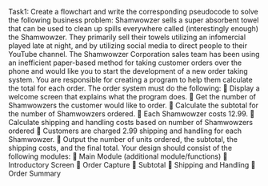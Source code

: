 Task1:
Create a flowchart and write the corresponding pseudocode to solve the following business
problem:
Shamwowzer sells a super absorbent towel that can be used to clean up spills everywhere called
(interestingly enough) the Shamwowzer. They primarily sell their towels utilizing an
infomercial played late at night, and by utilizing social media to direct people to their YouTube
channel.
The Shamwowzer Corporation sales team has been using an inefficient paper-based method for
taking customer orders over the phone and would like you to start the development of a new
order taking system. You are responsible for creating a program to help them calculate the total
for each order.
The order system must do the following:
 Display a welcome screen that explains what the program does.
 Get the number of Shamwowzers the customer would like to order.
 Calculate the subtotal for the number of Shamwowzers ordered.
 Each Shamwowzer costs 12.99.
 Calculate shipping and handling costs based on number of Shamwowzers ordered
 Customers are charged 2.99 shipping and handling for each Shamwowzer.
 Output the number of units ordered, the subtotal, the shipping costs, and the final total.
Your design should consist of the following modules:
 Main Module (additional module/functions)
 Introductory Screen
 Order Capture
 Subtotal
 Shipping and Handling
 Order Summary
